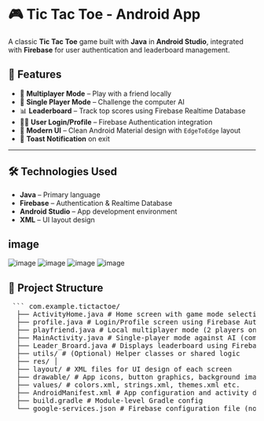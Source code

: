 # 🎮 Tic Tac Toe - Android App

A classic **Tic Tac Toe** game built with **Java** in **Android Studio**, integrated with **Firebase** for user authentication and leaderboard management.

## 🚀 Features

- 🔄 **Multiplayer Mode** – Play with a friend locally
- 🤖 **Single Player Mode** – Challenge the computer AI
- 📊 **Leaderboard** – Track top scores using Firebase Realtime Database
- 🙍‍♂️ **User Login/Profile** – Firebase Authentication integration
- 🎨 **Modern UI** – Clean Android Material design with `EdgeToEdge` layout
- 🔔 **Toast Notification** on exit

---

## 🛠️ Technologies Used

- **Java** – Primary language
- **Firebase** – Authentication & Realtime Database
- **Android Studio** – App development environment
- **XML** – UI layout design
## image
![image](https://github.com/user-attachments/assets/c31f13e4-5d5c-4044-a48b-95a160065035)
![image](https://github.com/user-attachments/assets/daa9f72c-34de-4dec-b941-ab61e7a76aa2)
![image](https://github.com/user-attachments/assets/7c2702a8-29cb-416a-a2da-1400281e9eea)
![image](https://github.com/user-attachments/assets/edd9a5a1-2af4-43f2-85f3-41f269516ef4)








## 📂 Project Structure
<pre> ``` com.example.tictactoe/ 
  ├── ActivityHome.java # Home screen with game mode selection
  ├── profile.java # Login/Profile screen using Firebase Authentication
  ├── playfriend.java # Local multiplayer mode (2 players on same device)
  ├── MainActivity.java # Single-player mode against AI (computer)
  ├── Leader_Broard.java # Displays leaderboard using Firebase Realtime Database 
  ├── utils/ # (Optional) Helper classes or shared logic
  ├── res/ │
  ├── layout/ # XML files for UI design of each screen 
  ├── drawable/ # App icons, button graphics, background images 
  ├── values/ # colors.xml, strings.xml, themes.xml etc.
  ├── AndroidManifest.xml # App configuration and activity declarations
  ├── build.gradle # Module-level Gradle config 
  └── google-services.json # Firebase configuration file (not committed to GitHub) ``` </pre>
